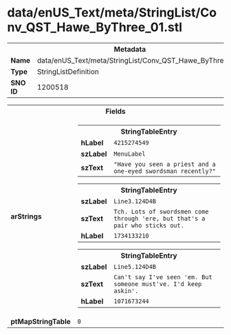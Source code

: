 <h1>data/enUS_Text/meta/StringList/Conv_QST_Hawe_ByThree_01.stl</h1><table><tr><th colspan="100%">Metadata</th></tr><tr><td><b>Name</b></td><td>data/enUS_Text/meta/StringList/Conv_QST_Hawe_ByThree_01.stl</td></tr><tr><td><b>Type</b></td><td>StringListDefinition</td></tr><tr><td><b>SNO ID</b></td><td>1200518</td></tr></table>

<table><tr><th colspan="100%">Fields</th></tr><tr><td><b>arStrings</b></td><td><table><tr><th colspan="100%">StringTableEntry</th></tr><tr><td><b>hLabel</b></td><td><code>4215274549</code></td></tr><tr><td><b>szLabel</b></td><td><code>MenuLabel</code></td></tr><tr><td><b>szText</b></td><td><code>"Have you seen a priest and a one-eyed swordsman recently?"</code></td></tr></table>


<table><tr><th colspan="100%">StringTableEntry</th></tr><tr><td><b>szLabel</b></td><td><code>Line3.124D4B</code></td></tr><tr><td><b>szText</b></td><td><code>Tch. Lots of swordsmen come through 'ere, but that's a pair who sticks out.</code></td></tr><tr><td><b>hLabel</b></td><td><code>1734133210</code></td></tr></table>


<table><tr><th colspan="100%">StringTableEntry</th></tr><tr><td><b>szLabel</b></td><td><code>Line5.124D4B</code></td></tr><tr><td><b>szText</b></td><td><code>Can't say I've seen 'em. But someone must've. I'd keep askin'.</code></td></tr><tr><td><b>hLabel</b></td><td><code>1071673244</code></td></tr></table>


</td></tr><tr><td><b>ptMapStringTable</b></td><td><code>0</code></td></tr></table>

